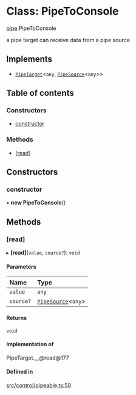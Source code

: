 # Class: PipeToConsole

[pipe](../wiki/pipe).PipeToConsole

a pipe target can receive data from a pipe source

## Implements

- [`PipeTarget`](../wiki/pipe.PipeTarget)<`any`, [`PipeSource`](../wiki/pipe.PipeSource)<`any`\>\>

## Table of contents

### Constructors

- [constructor](../wiki/pipe.PipeToConsole#constructor)

### Methods

- [[read]](../wiki/pipe.PipeToConsole#%5Bread%5D)

## Constructors

### constructor

• **new PipeToConsole**()

## Methods

### [read]

▸ **[read]**(`value`, `source?`): `void`

#### Parameters

| Name | Type |
| :------ | :------ |
| `value` | `any` |
| `source?` | [`PipeSource`](../wiki/pipe.PipeSource)<`any`\> |

#### Returns

`void`

#### Implementation of

PipeTarget.\_\_@read@177

#### Defined in

[src/control/pipeable.ts:50](https://github.com/Semesse/flowp/blob/165e59c/src/control/pipeable.ts#L50)
